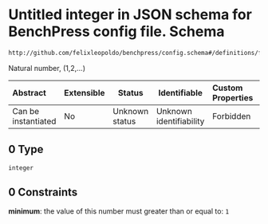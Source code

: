 # Untitled integer in JSON schema for BenchPress config file. Schema

```txt
http://github.com/felixleopoldo/benchpress/config.schema#/definitions/flexnatnum/anyOf/0
```

Natural number, (1,2,...)


| Abstract            | Extensible | Status         | Identifiable            | Custom Properties | Additional Properties | Access Restrictions | Defined In                                                               |
| :------------------ | ---------- | -------------- | ----------------------- | :---------------- | --------------------- | ------------------- | ------------------------------------------------------------------------ |
| Can be instantiated | No         | Unknown status | Unknown identifiability | Forbidden         | Allowed               | none                | [config.schema.json\*](../out/config.schema.json "open original schema") |

## 0 Type

`integer`

## 0 Constraints

**minimum**: the value of this number must greater than or equal to: `1`
